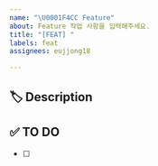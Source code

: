 ```yaml
---
name: "\U0001F4CC Feature"
about: Feature 작업 사항을 입력해주세요.
title: "[FEAT] "
labels: feat
assignees: eujjong18

---
```


## 🏷 Description
<!-- 기능 설명 -->

## ✅ TO DO
<!-- 해야 할 일 -->
- [ ]

